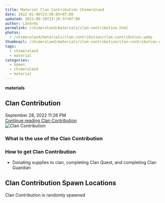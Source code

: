 ```yaml
---
title: Material Clan Contribution Chimeraland
date: 2022-01-06T23:56:03+07:00
updated: 2022-09-28T23:26:37+07:00
author: L3n4r0x
permalink: /chimeraland/materials/clan-contribution.html
photos:
  - /chimeraland/materials/clan-contribution/clan-contribution.webp
thumbnail: /chimeraland/materials/clan-contribution/clan-contribution.webp
tags:
  - chimeraland
  - material
categories:
  - Games
  - chimeraland
  - material
---
```


<section id="bootstrap-wrapper">
  <link
    rel="stylesheet"
    href="https://rawcdn.githack.com/dimaslanjaka/Web-Manajemen/0c3b5aa1813bd4abcd2c11bf3e37928b15c28664/css/bootstrap-5-3-0-alpha3-wrapper.css"
  />
  <div
    class="row g-0 border rounded overflow-hidden flex-md-row mb-4 shadow-sm position-relative bg-light text-dark"
  >
    <div class="col p-4 d-flex flex-column position-static">
      <strong class="d-inline-block mb-2 text-success">materials</strong>
      <h2 class="mb-0">Clan Contribution</h2>
      <div class="mb-1 text-muted">September 28, 2022 11:26 PM</div>
      <a
        href="/chimeraland/materials/clan-contribution.html"
        class="stretched-link d-none"
        >Continue reading Clan Contribution</a
      >
    </div>
    <div class="col-auto d-none d-lg-block">
      <img
        src="/chimeraland/materials/clan-contribution/clan-contribution.webp"
        alt="Clan Contribution"
      />
    </div>
  </div>
  <div class="row bg-light text-dark">
    <div class="col-lg-6 col-12 mb-2">
      <div class="card">
        <div class="card-body">
          <h3 class="card-title">What is the use of the Clan Contribution</h3>
          <div class="card-text"><ul></ul></div>
        </div>
      </div>
    </div>
    <div class="col-lg-6 col-12 mb-2">
      <div class="card">
        <div class="card-body">
          <h3 class="card-title">How to get Clan Contribution</h3>
          <div class="card-text">
            <ul>
              <li>
                Donating supplies to clan, completing Clan Quest, and completing
                Clan Guardian
              </li>
            </ul>
          </div>
        </div>
      </div>
    </div>
    <div class="col-12 mb-2">
      <h2>Clan Contribution Spawn Locations</h2>
      <p>Clan Contribution is randomly spawned</p>
    </div>
  </div>
</section>